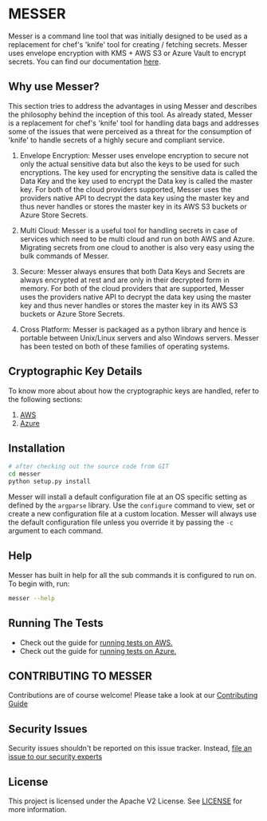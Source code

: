 MESSER
=====================================

Messer is a command line tool that was initially designed to be used as a replacement for chef's 'knife' tool for
creating / fetching secrets.  Messer uses envelope encryption with KMS + AWS S3 or Azure Vault to encrypt secrets.
You can find our documentation [here](docs/docs.md).

Why use Messer?
-------
This section tries to address the advantages in using Messer and describes the philosophy behind the inception of this tool. As already stated, Messer is a replacement for chef's 'knife' tool for handling data bags and addresses some of the issues that were perceived as a threat for the consumption of 'knife' to handle secrets of a highly secure and compliant service.

1. Envelope Encryption: Messer uses envelope encryption to secure not only the actual sensitive data but also the keys to be used for such encryptions. The key used for encrypting the sensitive data is called the Data Key and the key used to encrypt the Data key is called the master key. For both of the cloud providers supported, Messer uses the providers native API to decrypt the data key using the master key and thus never handles or stores the master key in its AWS S3 buckets or Azure Store Secrets.

1. Multi Cloud: Messer is a useful tool for handling secrets in case of services which need to be multi cloud and run on both AWS and Azure. Migrating secrets from one cloud to another is also very easy using the bulk commands of Messer.

1. Secure: Messer always ensures that both Data Keys and Secrets are always encrypted at rest and are only in their decrypted form in memory. For both of the cloud providers that are supported, Messer uses the providers native API to decrypt the data key using the master key and thus never handles or stores the master key in its AWS S3 buckets or Azure Store Secrets.

1. Cross Platform: Messer is packaged as a python library and hence is portable between Unix/Linux servers and also Windows servers. Messer has been tested on both of these families of operating systems.

Cryptographic Key Details
-------
To know more about about how the cryptographic keys are handled, refer to the following sections:
1. [AWS](/docs/aws.md#cryptographic-key-details-in-aws)
1. [Azure](/docs/azure.md#cryptographic-key-details-in-azure)


Installation
-------
```bash
# after checking out the source code from GIT
cd messer
python setup.py install
```

Messer will install a default configuration file at an OS specific setting as defined by the `argparse` library.
Use the `configure` command to view, set or create a new configuration file at a custom location. Messer will always
use the default configuration file unless you override it by passing the `-c` argument to each command.

Help
-------
Messer has built in help for all the sub commands it is configured to run on. To begin with, run:
```bash
messer --help
```

Running The Tests
-------
* Check out the guide for [running tests on AWS.](/docs/aws.md#running-tests)
* Check out the guide for [running tests on Azure.](/docs/azure.md#running-tests)

CONTRIBUTING TO MESSER
-------

Contributions are of course welcome! Please take a look at our [Contributing Guide](.github/CONTRIBUTING.md)

Security Issues
-------

Security issues shouldn't be reported on this issue tracker. Instead, [file an issue to our security experts](https://helpx.adobe.com/security/alertus.html)

License
-------

This project is licensed under the Apache V2 License. See [LICENSE](/LICENSE) for more information.

